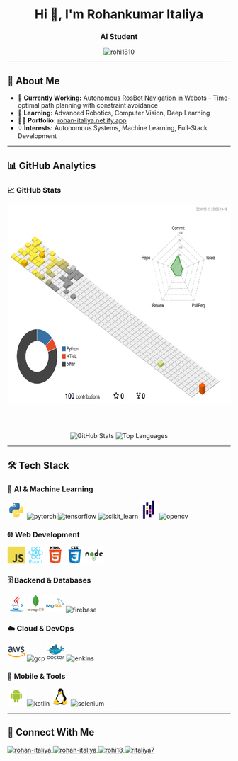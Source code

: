 <h1 align="center">Hi 👋, I'm Rohankumar Italiya</h1>
<h3 align="center">AI Student</h3>

<p align="center">
  <img src="https://komarev.com/ghpvc/?username=rohi1810&label=Profile%20views&color=0e75b6&style=flat" alt="rohi1810" />
</p>

---

## 🚀 About Me

- 🔭 **Currently Working:** [Autonomous RosBot Navigation in Webots](https://github.com/rohi1810/ROSbotWebots) - Time-optimal path planning with constraint avoidance
- 🌱 **Learning:** Advanced Robotics, Computer Vision, Deep Learning
- 👨‍💻 **Portfolio:** [rohan-italiya.netlify.app](https://rohan-italiya.netlify.app/)
- 💡 **Interests:** Autonomous Systems, Machine Learning, Full-Stack Development

---

## 📊 GitHub Analytics

### 📈 GitHub Stats
<div align="center">
  <!-- Top: 3D Chart -->
  <img src="./profile-3d-contrib/profile-season-animate.svg" width="700" height="450" alt="3D Contribution Chart">
  
  <br><br>
  
  <!-- Bottom: Stats side by side -->
  <img height="160em" src="https://github-readme-stats.vercel.app/api?username=rohi1810&show_icons=true&theme=radical&include_all_commits=true&count_private=true&hide_border=true" alt="GitHub Stats" />
  <img height="160em" src="https://github-readme-stats.vercel.app/api/top-langs/?username=rohi1810&layout=compact&theme=radical&langs_count=8&hide_border=true" alt="Top Languages" />
</div>






---

## 🛠️ Tech Stack

### 🤖 **AI & Machine Learning**
<p align="left">
  <img src="https://raw.githubusercontent.com/devicons/devicon/master/icons/python/python-original.svg" alt="python" width="40" height="40"/>
  <img src="https://www.vectorlogo.zone/logos/pytorch/pytorch-icon.svg" alt="pytorch" width="40" height="40"/>
  <img src="https://www.vectorlogo.zone/logos/tensorflow/tensorflow-icon.svg" alt="tensorflow" width="40" height="40"/>
  <img src="https://upload.wikimedia.org/wikipedia/commons/0/05/Scikit_learn_logo_small.svg" alt="scikit_learn" width="40" height="40"/>
  <img src="https://raw.githubusercontent.com/devicons/devicon/2ae2a900d2f041da66e950e4d48052658d850630/icons/pandas/pandas-original.svg" alt="pandas" width="40" height="40"/>
  <img src="https://www.vectorlogo.zone/logos/opencv/opencv-icon.svg" alt="opencv" width="40" height="40"/>
</p>

### 🌐 **Web Development**
<p align="left">
  <img src="https://raw.githubusercontent.com/devicons/devicon/master/icons/javascript/javascript-original.svg" alt="javascript" width="40" height="40"/>
  <img src="https://raw.githubusercontent.com/devicons/devicon/master/icons/react/react-original-wordmark.svg" alt="react" width="40" height="40"/>
  <img src="https://raw.githubusercontent.com/devicons/devicon/master/icons/html5/html5-original-wordmark.svg" alt="html5" width="40" height="40"/>
  <img src="https://raw.githubusercontent.com/devicons/devicon/master/icons/css3/css3-original-wordmark.svg" alt="css3" width="40" height="40"/>
  <img src="https://raw.githubusercontent.com/devicons/devicon/master/icons/nodejs/nodejs-original-wordmark.svg" alt="nodejs" width="40" height="40"/>
</p>

### 🗄️ **Backend & Databases**
<p align="left">
  <img src="https://raw.githubusercontent.com/devicons/devicon/master/icons/java/java-original.svg" alt="java" width="40" height="40"/>
  <img src="https://raw.githubusercontent.com/devicons/devicon/master/icons/mongodb/mongodb-original-wordmark.svg" alt="mongodb" width="40" height="40"/>
  <img src="https://raw.githubusercontent.com/devicons/devicon/master/icons/mysql/mysql-original-wordmark.svg" alt="mysql" width="40" height="40"/>
  <img src="https://www.vectorlogo.zone/logos/firebase/firebase-icon.svg" alt="firebase" width="40" height="40"/>
</p>

### ☁️ **Cloud & DevOps**
<p align="left">
  <img src="https://raw.githubusercontent.com/devicons/devicon/master/icons/amazonwebservices/amazonwebservices-original-wordmark.svg" alt="aws" width="40" height="40"/>
  <img src="https://www.vectorlogo.zone/logos/google_cloud/google_cloud-icon.svg" alt="gcp" width="40" height="40"/>
  <img src="https://raw.githubusercontent.com/devicons/devicon/master/icons/docker/docker-original-wordmark.svg" alt="docker" width="40" height="40"/>
  <img src="https://www.vectorlogo.zone/logos/jenkins/jenkins-icon.svg" alt="jenkins" width="40" height="40"/>
</p>

### 📱 **Mobile & Tools**
<p align="left">
  <img src="https://raw.githubusercontent.com/devicons/devicon/master/icons/android/android-original-wordmark.svg" alt="android" width="40" height="40"/>
  <img src="https://www.vectorlogo.zone/logos/kotlinlang/kotlinlang-icon.svg" alt="kotlin" width="40" height="40"/>
  <img src="https://raw.githubusercontent.com/devicons/devicon/master/icons/linux/linux-original.svg" alt="linux" width="40" height="40"/>
  <img src="https://raw.githubusercontent.com/detain/svg-logos/780f25886640cef088af994181646db2f6b1a3f8/svg/selenium-logo.svg" alt="selenium" width="40" height="40"/>
</p>

---

## 🤝 Connect With Me

<p align="left">
  <a href="https://linkedin.com/in/rohan-italiya" target="blank">
    <img align="center" src="https://raw.githubusercontent.com/rahuldkjain/github-profile-readme-generator/master/src/images/icons/Social/linked-in-alt.svg" alt="rohan-italiya" height="30" width="40" />
  </a>
  <a href="https://stackoverflow.com/users/rohan-italiya" target="blank">
    <img align="center" src="https://raw.githubusercontent.com/rahuldkjain/github-profile-readme-generator/master/src/images/icons/Social/stack-overflow.svg" alt="rohan-italiya" height="30" width="40" />
  </a>
  <a href="https://kaggle.com/rohi18" target="blank">
    <img align="center" src="https://raw.githubusercontent.com/rahuldkjain/github-profile-readme-generator/master/src/images/icons/Social/kaggle.svg" alt="rohi18" height="30" width="40" />
  </a>
  <a href="https://www.hackerrank.com/ritaliya7" target="blank">
    <img align="center" src="https://raw.githubusercontent.com/rahuldkjain/github-profile-readme-generator/master/src/images/icons/Social/hackerrank.svg" alt="ritaliya7" height="30" width="40" />
  </a>
</p>


